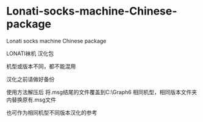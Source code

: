 # Lonati-socks-machine-Chinese-package


Lonati socks machine Chinese package


LONATI袜机 汉化包


机型或版本不同，都不能混用


汉化之前请做好备份


使用方法解压后 将.msg结尾的文件覆盖到C:\Graph6 相同机型，相同版本文件夹内替换原有.msg文件



也可作为相同机型不同版本汉化的参考

